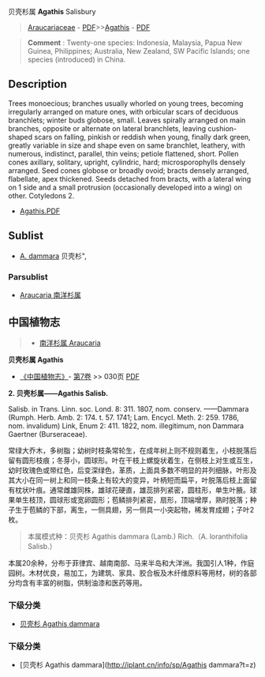 贝壳杉属 **Agathis** Salisbury

> [Araucariaceae](http://www.iplant.cn/info/Araucariaceae?t=foc) - [PDF](http://www.iplant.cn/foc/pdf/Araucariaceae.pdf)>>[Agathis](Agathis-贝壳杉属.md) - [PDF](http://www.iplant.cn/foc/pdf/Agathis.pdf)

> **Comment** : 
> Twenty-one species: Indonesia, Malaysia, Papua New Guinea, Philippines; Australia, New Zealand, SW Pacific Islands; one species (introduced) in China.

## Description

Trees monoecious; branches usually whorled on young trees, becoming irregularly arranged on mature ones, with orbicular scars of deciduous branchlets; winter buds globose, small. Leaves spirally arranged on main branches, opposite or alternate on lateral branchlets, leaving cushion-shaped scars on falling, pinkish or reddish when young, finally dark green, greatly variable in size and shape even on same branchlet, leathery, with numerous, indistinct, parallel, thin veins; petiole flattened, short. Pollen cones axillary, solitary, upright, cylindric, hard; microsporophylls densely arranged. Seed cones globose or broadly ovoid; bracts densely arranged, flabellate, apex thickened. Seeds detached from bracts, with a lateral wing on 1 side and a small protrusion (occasionally developed into a wing) on other. Cotyledons 2.

* [Agathis.PDF](http://www.iplant.cn/foc/pdf/Agathis.pdf)

## Sublist

* [A.  dammara](Agathis-dammara-贝壳杉.md) 贝壳杉",

### Parsublist

* [Araucaria  南洋杉属](http://www.iplant.cn/info/Araucaria?t=foc)

## 中国植物志

> * [南洋杉属  Araucaria](http://www.iplant.cn/info/Araucaria?t=z)

**贝壳杉属 Agathis**

* [《中国植物志》](http://www.iplant.cn/frps)- [第7卷](http://www.iplant.cn/frps/vol/7) >> 030页 [PDF](http://www.iplant.cn/frps/pdf/7/030y.pdf)

**2. 贝壳杉属——Agathis Salisb.**

Salisb. in Trans. Linn. soc. Lond. 8: 311. 1807, nom. conserv. ——Dammara (Rumph. Herb. Amb. 2: 174. t. 57. 1741; Lam. Encycl. Meth. 2: 259. 1786, nom. invalidum) Link, Enum 2: 411. 1822, nom. illegitimum, non Dammara Gaertner (Burseraceae).

常绿大乔木，多树脂；幼树时枝条常轮生，在成年树上则不规则着生，小枝脱落后留有圆形枝痕；冬芽小，圆球形。叶在干枝上螺旋状着生，在侧枝上对生或互生，幼时玫瑰色或带红色，后变深绿色，革质，上面具多数不明显的并列细脉，叶形及其大小在同一树上和同一枝条上有较大的变异，叶柄短而扁平，叶脱落后枝上面留有枕状叶痕。通常雌雄同株，雄球花硬直，雄蕊排列紧密，圆柱形，单生叶腋。球果单生枝顶，圆球形或宽卵圆形；苞鳞排列紧密，扇形，顶端增厚，熟时脱落；种子生于苞鳞的下部，离生，一侧具翅，另一侧具一小突起物，稀发育成翅；子叶2枚。

> 本属模式种：贝壳杉 Agathis dammara (Lamb.) Rich.（A. loranthifolia Salisb.）

本属20余种，分布于菲律宾、越南南部、马来半岛和大洋洲。我国引人1种，作庭园树。木材优良，易加工，为建筑、家具、胶合板及木纤维原料等用材，树的各部分均含有丰富的树脂，供制油漆和医药等用。

### 下级分类
* [贝壳杉  Agathis dammara](Agathis-dammara-贝壳杉.md)

### 下级分类
* [贝壳杉  Agathis dammara](http://iplant.cn/info/sp/Agathis dammara?t=z)
